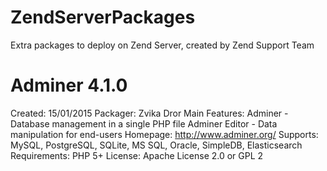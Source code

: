 # ZendServerPackages
Extra packages to deploy on Zend Server, created by Zend Support Team

# Adminer 4.1.0
Created: 15/01/2015
Packager: Zvika Dror
Main Features:
Adminer - Database management in a single PHP file
Adminer Editor - Data manipulation for end-users
Homepage: http://www.adminer.org/
Supports: MySQL, PostgreSQL, SQLite, MS SQL, Oracle, SimpleDB, Elasticsearch
Requirements: PHP 5+
License: Apache License 2.0 or GPL 2